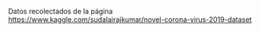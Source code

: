 Datos recolectados de la página  https://www.kaggle.com/sudalairajkumar/novel-corona-virus-2019-dataset
